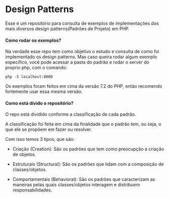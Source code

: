 # Design Patterns

Esse é um repositório para consulta de exemplos de implementações
dos mais diversos design patterns(Padrões de Projeto) em PHP.

#### Como rodar os exemplos?

Na verdade esse repo tem como objetivo o estudo e consulta de como
foi implementado os design patterns. Mas caso queira rodar algum
exemplo específico, você pode acessar a pasta do padrão e rodar
o server do proprio php, com o comando:

```shell
php -S localhost:8000
```

Os exemplos foram feitos em cima da versão 7.2 do PHP, então recomendo
fortemente usar essa mesma versão.

#### Como está divido o repositório?

O repo está dividido conforme a classificação de cada padrão.

A classificação foi feita em cima da finalidade que o padrão
tem, ou seja, o que ele se propõem em fazer ou resolver.

Com isso temos 3 tipos, que são:

- Criação (Creation): São os padrões que tem como preocupção
a criação de objetos.

- Estruturais (Structural): São os padrões que lidam com a composição
de classes/objetos.

- Comportamentais (Behavioral): São os padrões que caracterizam
as maneiras pelas quais classes/objetos interagem e distribuem
responsabilidades.